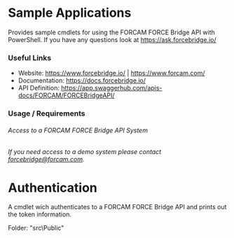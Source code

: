 # Sample Applications

Provides sample cmdlets for using the FORCAM FORCE Bridge API with PowerShell.
If you have any questions look at https://ask.forcebridge.io/

### Useful Links

* Website: https://www.forcebridge.io/ | https://www.forcam.com/
* Documentation: https://docs.forcebridge.io/
* API Definition: https://app.swaggerhub.com/apis-docs/FORCAM/FORCEBridgeAPI/

### Usage / Requirements

###### Access to a FORCAM FORCE Bridge API System

_If you need access to a demo system please contact forcebridge@forcam.com._

# Authentication

A cmdlet wich authenticates to a FORCAM FORCE Bridge API and prints out the token information.

Folder: "src\Public"